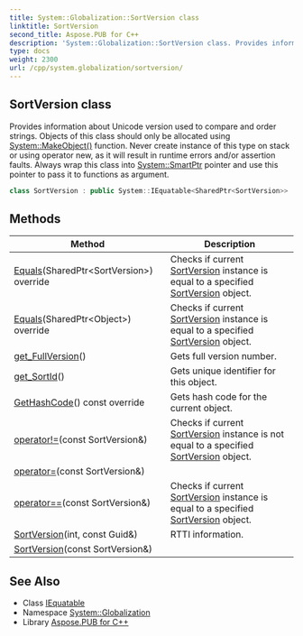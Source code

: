 ```yaml
---
title: System::Globalization::SortVersion class
linktitle: SortVersion
second_title: Aspose.PUB for C++
description: 'System::Globalization::SortVersion class. Provides information about Unicode version used to compare and order strings. Objects of this class should only be allocated using System::MakeObject() function. Never create instance of this type on stack or using operator new, as it will result in runtime errors and/or assertion faults. Always wrap this class into System::SmartPtr pointer and use this pointer to pass it to functions as argument in C++.'
type: docs
weight: 2300
url: /cpp/system.globalization/sortversion/
---
```

## SortVersion class


Provides information about Unicode version used to compare and order strings. Objects of this class should only be allocated using [System::MakeObject()](../../system/makeobject/) function. Never create instance of this type on stack or using operator new, as it will result in runtime errors and/or assertion faults. Always wrap this class into [System::SmartPtr](../../system/smartptr/) pointer and use this pointer to pass it to functions as argument.

```cpp
class SortVersion : public System::IEquatable<SharedPtr<SortVersion>>
```

## Methods

| Method | Description |
| --- | --- |
| [Equals](./equals/)(SharedPtr\<SortVersion\>) override | Checks if current [SortVersion](./) instance is equal to a specified [SortVersion](./) object. |
| [Equals](./equals/)(SharedPtr\<Object\>) override | Checks if current [SortVersion](./) instance is equal to a specified [SortVersion](./) object. |
| [get_FullVersion](./get_fullversion/)() | Gets full version number. |
| [get_SortId](./get_sortid/)() | Gets unique identifier for this object. |
| [GetHashCode](./gethashcode/)() const override | Gets hash code for the current object. |
| [operator!=](./operator!=/)(const SortVersion\&) | Checks if current [SortVersion](./) instance is not equal to a specified [SortVersion](./) object. |
| [operator=](./operator=/)(const SortVersion\&) |  |
| [operator==](./operator==/)(const SortVersion\&) | Checks if current [SortVersion](./) instance is equal to a specified [SortVersion](./) object. |
| [SortVersion](./sortversion/)(int, const Guid\&) | RTTI information. |
| [SortVersion](./sortversion/)(const SortVersion\&) |  |
## See Also

* Class [IEquatable](../../system/iequatable/)
* Namespace [System::Globalization](../)
* Library [Aspose.PUB for C++](../../)

